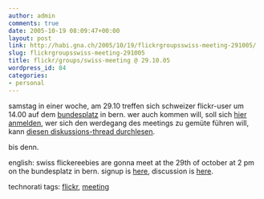 ```yaml
---
author: admin
comments: true
date: 2005-10-19 08:09:47+00:00
layout: post
link: http://habi.gna.ch/2005/10/19/flickrgroupsswiss-meeting-291005/
slug: flickrgroupsswiss-meeting-291005
title: flickr/groups/swiss-meeting @ 29.10.05
wordpress_id: 84
categories:
- personal
---
```



samstag in einer woche, am 29.10 treffen sich schweizer flickr-user um 14.00 auf dem [bundesplatz](http://flickr.com/photos/tags/bundesplatz/) in bern. wer auch kommen will, soll sich [hier anmelden](http://www.flickr.com/groups/swiss/discuss/103961/), wer sich den werdegang des meetings zu gemüte führen will, kann [diesen diskussions-thread durchlesen](http://www.flickr.com/groups/swiss/discuss/84050/).
  
bis denn.



english: swiss flickereebies are gonna meet at the 29th of october at 2 pm on the bundesplatz in bern. signup is [here](http://www.flickr.com/groups/swiss/discuss/103961/), discussion is [here](http://www.flickr.com/groups/swiss/discuss/84050/).





technorati tags: [flickr](http://www.technorati.com/tag/flickr), [meeting](http://www.technorati.com/tag/meeting)
